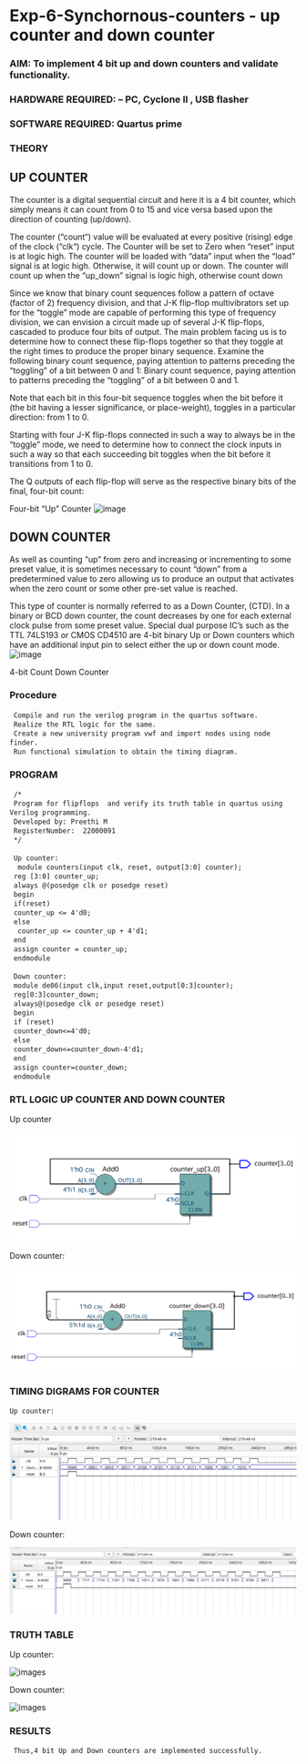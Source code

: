 # Exp-6-Synchornous-counters - up counter and down counter 
### AIM: To implement 4 bit up and down counters and validate  functionality.
### HARDWARE REQUIRED:  – PC, Cyclone II , USB flasher
### SOFTWARE REQUIRED:   Quartus prime
### THEORY 

## UP COUNTER 
The counter is a digital sequential circuit and here it is a 4 bit counter, which simply means it can count from 0 to 15 and vice versa based upon the direction of counting (up/down). 

The counter (“count“) value will be evaluated at every positive (rising) edge of the clock (“clk“) cycle.
The Counter will be set to Zero when “reset” input is at logic high.
The counter will be loaded with “data” input when the “load” signal is at logic high. Otherwise, it will count up or down.
The counter will count up when the “up_down” signal is logic high, otherwise count down

Since we know that binary count sequences follow a pattern of octave (factor of 2) frequency division, and that J-K flip-flop multivibrators set up for the “toggle” mode are capable of performing this type of frequency division, we can envision a circuit made up of several J-K flip-flops, cascaded to produce four bits of output.
The main problem facing us is to determine how to connect these flip-flops together so that they toggle at the right times to produce the proper binary sequence.
Examine the following binary count sequence, paying attention to patterns preceding the “toggling” of a bit between 0 and 1:
Binary count sequence, paying attention to patterns preceding the “toggling” of a bit between 0 and 1.

Note that each bit in this four-bit sequence toggles when the bit before it (the bit having a lesser significance, or place-weight), toggles in a particular direction: from 1 to 0.



 
 

Starting with four J-K flip-flops connected in such a way to always be in the “toggle” mode, we need to determine how to connect the clock inputs in such a way so that each succeeding bit toggles when the bit before it transitions from 1 to 0.

The Q outputs of each flip-flop will serve as the respective binary bits of the final, four-bit count:

 
 

Four-bit “Up” Counter
![image](https://user-images.githubusercontent.com/36288975/169644758-b2f4339d-9532-40c5-af40-8f4f8c942e2c.png)



## DOWN COUNTER 

As well as counting “up” from zero and increasing or incrementing to some preset value, it is sometimes necessary to count “down” from a predetermined value to zero allowing us to produce an output that activates when the zero count or some other pre-set value is reached.

This type of counter is normally referred to as a Down Counter, (CTD). In a binary or BCD down counter, the count decreases by one for each external clock pulse from some preset value. Special dual purpose IC’s such as the TTL 74LS193 or CMOS CD4510 are 4-bit binary Up or Down counters which have an additional input pin to select either the up or down count mode.
![image](https://user-images.githubusercontent.com/36288975/169644844-1a14e123-7228-4ed8-81a9-eb937dff4ac8.png)


4-bit Count Down Counter
### Procedure
     Compile and run the verilog program in the quartus software.
     Realize the RTL logic for the same.
     Create a new university program vwf and import nodes using node finder.
     Run functional simulation to obtain the timing diagram.

### PROGRAM 
     /*
     Program for flipflops  and verify its truth table in quartus using Verilog programming.
     Developed by: Preethi M
     RegisterNumber:  22000091
     */

     Up counter:
      module counters(input clk, reset, output[3:0] counter);
     reg [3:0] counter_up;
     always @(posedge clk or posedge reset)
     begin
     if(reset)
     counter_up <= 4'd0;
     else
      counter_up <= counter_up + 4'd1;
     end 
     assign counter = counter_up;
     endmodule

     Down counter:
     module de06(input clk,input reset,output[0:3]counter);
     reg[0:3]counter_down;
     always@(posedge clk or posedge reset)
     begin
     if (reset)
     counter_down<=4'd0;
     else 
     counter_down<=counter_down-4'd1;
     end
     assign counter=counter_down;
     endmodule

### RTL LOGIC UP COUNTER AND DOWN COUNTER  
   Up counter

   ![images](/images/UpcounterRtl.png)

   Down counter:

   ![images](/images/DowncounterRtl.png)

### TIMING DIGRAMS FOR COUNTER  
    Up counter:

   ![images](/images/UpcounterSim.png)

   Down counter:

   ![images](/images/DowncounterSim.png)

### TRUTH TABLE 
 Up counter:

   ![images](https://i.imgur.com/Ob7OGf0.png)

   Down counter:

   ![images](https://i.imgur.com/sJDfaAH.png)

### RESULTS 
    
     Thus,4 bit Up and Down counters are implemented successfully.